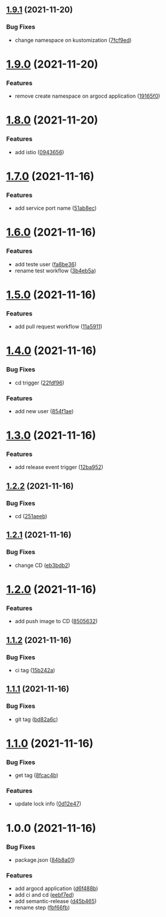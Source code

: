 ## [1.9.1](https://github.com/regiszanandrea/fiber-fx/compare/1.9.0...1.9.1) (2021-11-20)


### Bug Fixes

* change namespace on kustomization ([7fcf9ed](https://github.com/regiszanandrea/fiber-fx/commit/7fcf9ed0466be64a4ef4b05b25a1e5a738662db8))

# [1.9.0](https://github.com/regiszanandrea/fiber-fx/compare/1.8.0...1.9.0) (2021-11-20)


### Features

* remove create namespace on argocd application ([19165f0](https://github.com/regiszanandrea/fiber-fx/commit/19165f0f01791835cb0880f64bb094903954a409))

# [1.8.0](https://github.com/regiszanandrea/fiber-fx/compare/1.7.0...1.8.0) (2021-11-20)


### Features

* add istio ([0943656](https://github.com/regiszanandrea/fiber-fx/commit/0943656052cf2906cecf6fbd32a25bc29452307a))

# [1.7.0](https://github.com/regiszanandrea/fiber-fx/compare/1.6.0...1.7.0) (2021-11-16)


### Features

* add service port name ([51ab8ec](https://github.com/regiszanandrea/fiber-fx/commit/51ab8ec95f0fd59f689bdf244d66e05c10e5d57d))

# [1.6.0](https://github.com/regiszanandrea/fiber-fx/compare/1.5.0...1.6.0) (2021-11-16)


### Features

* add teste user ([fa8be36](https://github.com/regiszanandrea/fiber-fx/commit/fa8be36d5f331bd1f8e174a166cc13557d4e66e2))
* rename test workflow ([3b4eb5a](https://github.com/regiszanandrea/fiber-fx/commit/3b4eb5aae428519b991c9d016b952ab535b9a4b8))

# [1.5.0](https://github.com/regiszanandrea/fiber-fx/compare/1.4.0...1.5.0) (2021-11-16)


### Features

* add pull request workflow ([11a5911](https://github.com/regiszanandrea/fiber-fx/commit/11a591195515a2c63a586b1bc750a188cf916e33))

# [1.4.0](https://github.com/regiszanandrea/fiber-fx/compare/1.3.0...1.4.0) (2021-11-16)


### Bug Fixes

* cd trigger ([22fdf96](https://github.com/regiszanandrea/fiber-fx/commit/22fdf96510f84b0c43eff0aa975525b6d1700403))


### Features

* add new user ([854f1ae](https://github.com/regiszanandrea/fiber-fx/commit/854f1aedb16965932a11ee8a95673eb025d808e2))

# [1.3.0](https://github.com/regiszanandrea/fiber-fx/compare/1.2.2...1.3.0) (2021-11-16)


### Features

* add release event trigger ([12ba952](https://github.com/regiszanandrea/fiber-fx/commit/12ba952d3213a397944fb0fca19151ad86ae2346))

## [1.2.2](https://github.com/regiszanandrea/fiber-fx/compare/1.2.1...1.2.2) (2021-11-16)


### Bug Fixes

* cd ([251aeeb](https://github.com/regiszanandrea/fiber-fx/commit/251aeeb85aed445614d42fbe4ee1217fbad2d8fd))

## [1.2.1](https://github.com/regiszanandrea/fiber-fx/compare/1.2.0...1.2.1) (2021-11-16)


### Bug Fixes

* change CD ([eb3bdb2](https://github.com/regiszanandrea/fiber-fx/commit/eb3bdb2705d049a193c7a0b2bad809708c0ea38c))

# [1.2.0](https://github.com/regiszanandrea/fiber-fx/compare/1.1.2...1.2.0) (2021-11-16)


### Features

* add push image to CD ([8505632](https://github.com/regiszanandrea/fiber-fx/commit/8505632f02db9657e3d122f51db131cbf1aafd7d))

## [1.1.2](https://github.com/regiszanandrea/fiber-fx/compare/1.1.1...1.1.2) (2021-11-16)


### Bug Fixes

* ci tag ([15b242a](https://github.com/regiszanandrea/fiber-fx/commit/15b242aafd66ffad91ef41bf815bd9fb4b5b468a))

## [1.1.1](https://github.com/regiszanandrea/fiber-fx/compare/1.1.0...1.1.1) (2021-11-16)


### Bug Fixes

* git tag ([bd82a6c](https://github.com/regiszanandrea/fiber-fx/commit/bd82a6ca64929a9f6b9480baab24223385c380f0))

# [1.1.0](https://github.com/regiszanandrea/fiber-fx/compare/1.0.0...1.1.0) (2021-11-16)


### Bug Fixes

* get tag ([8fcac4b](https://github.com/regiszanandrea/fiber-fx/commit/8fcac4b3bac92d5ea72f8fbbe84c9fcd2c7a04fb))


### Features

* update lock info ([0d12e47](https://github.com/regiszanandrea/fiber-fx/commit/0d12e472aca5de09cc158c4d230aaf866d7b787f))

# 1.0.0 (2021-11-16)


### Bug Fixes

* package.json ([84b8a01](https://github.com/regiszanandrea/fiber-fx/commit/84b8a01975860fe95fad7cdbdad16ce4e31864e4))


### Features

* add argocd application ([d6f488b](https://github.com/regiszanandrea/fiber-fx/commit/d6f488b66fb5ed070ce259d04fd280bbbb4e8c17))
* add ci and cd ([eebf7ed](https://github.com/regiszanandrea/fiber-fx/commit/eebf7ed42abb8f5c44ee13981e132d603b1e2185))
* add semantic-release ([d45b465](https://github.com/regiszanandrea/fiber-fx/commit/d45b4658a11007b8297737dbec2affe7d95695ab))
* rename step ([fbf66fb](https://github.com/regiszanandrea/fiber-fx/commit/fbf66fb41d21a2e83c8e6b02beb2fe3b569196da))
